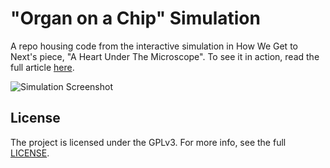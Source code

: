 # "Organ on a Chip" Simulation

A repo housing code from the interactive simulation in How We Get to Next's piece, "A Heart Under The Microscope". To see it in action, read the full article [here](https://series.howwegettonext.com/all/simulating-organs-on-chips/).

![Simulation Screenshot](https://the-dataface.github.io/storythings-organs/content/images/2018/05/simulation-demo.png)

## License
The project is licensed under the GPLv3. For more info, see the full [LICENSE](LICENSE).
